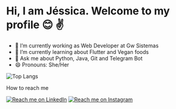 # Hi, I am Jéssica. Welcome to my profile :blush: :v:


- 🔭 I’m currently working as Web Developer at Gw Sistemas 
- 🌱 I’m currently learning about Flutter and Vegan foods 
- 💬 Ask me about Python, Java, Git and Telegram Bot 
- 😄 Pronouns: She/Her



![Top Langs](https://github-readme-stats.vercel.app/api/top-langs/?username=nekojess1&layout=compact)

How to reach me 

[![Reach me on LinkedIn](https://img.shields.io/badge/LinkedIn--_.svg?style=social&logo=linkedin&link=http:///www.linkedin.com/in/jessica-alvess/)](https://www.linkedin.com/in/jessica-alvess/) [![Reach me on Instagram](https://img.shields.io/badge/Instagram--_.svg?style=social&logo=instagram&link=http:///https://instagram.com/appendgirl/)](https://https://instagram.com/appendgirl/)

